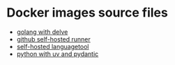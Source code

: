 # Docker images source files

+ [golang with delve](./golang/README.md)
+ [github self-hosted runner](./github-runner/README.md)
+ [self-hosted languagetool](./languagetool/README.md)
+ [python with uv and pydantic](./python/README.md)
